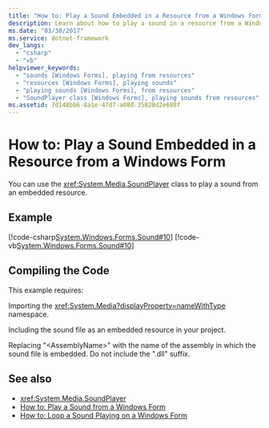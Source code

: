 ```yaml
---
title: "How to: Play a Sound Embedded in a Resource from a Windows Form"
description: Learn about how to play a sound in a resource from a Windows Form by using the SoundPlayer class, via C# and Visual Basic code examples.
ms.date: "03/30/2017"
ms.service: dotnet-framework
dev_langs: 
  - "csharp"
  - "vb"
helpviewer_keywords: 
  - "sounds [Windows Forms], playing from resources"
  - "resources [Windows Forms], playing sounds"
  - "playing sounds [Windows Forms], from resources"
  - "SoundPlayer class [Windows Forms], playing sounds from resources"
ms.assetid: 7d148bb6-8a1e-47d7-a08d-35828d2e688f
---
```

# How to: Play a Sound Embedded in a Resource from a Windows Form

You can use the <xref:System.Media.SoundPlayer> class to play a sound from an embedded resource.  
  
## Example  

[!code-csharp[System.Windows.Forms.Sound#10](~/samples/snippets/csharp/VS_Snippets_Winforms/System.Windows.Forms.Sound/CS/soundtestform.cs#10)]
[!code-vb[System.Windows.Forms.Sound#10](~/samples/snippets/visualbasic/VS_Snippets_Winforms/System.Windows.Forms.Sound/VB/soundtestform.vb#10)]  
  
## Compiling the Code  

This example requires:  
  
Importing the <xref:System.Media?displayProperty=nameWithType> namespace.  
  
Including the sound file as an embedded resource in your project.  
  
Replacing "\<AssemblyName>" with the name of the assembly in which the sound file is embedded. Do not include the ".dll" suffix.  
  
## See also

- <xref:System.Media.SoundPlayer>
- [How to: Play a Sound from a Windows Form](how-to-play-a-sound-from-a-windows-form.md)
- [How to: Loop a Sound Playing on a Windows Form](how-to-loop-a-sound-playing-on-a-windows-form.md)

